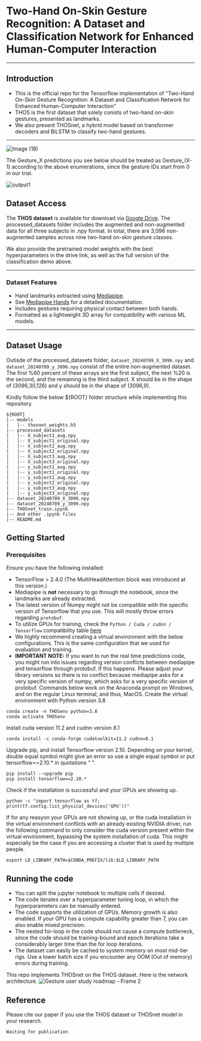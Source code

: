 # Two-Hand On-Skin Gesture Recognition: A Dataset and Classification Network for Enhanced Human-Computer Interaction
---
## Introduction

- This is the official repo for the Tensorflow implementation of "Two-Hand On-Skin Gesture Recognition: A Dataset and Classification Network for Enhanced Human-Computer Interaction"
- THOS is the first dataset that solely conists of two-hand on-skin gestures, presented as landmarks.
- We also present THOSnet, a hybrid model based on transformer decoders and BiLSTM to classify two-hand gestures.

---
![Image (18)](https://github.com/user-attachments/assets/edb19e27-e0ed-4b3f-9876-96e53d2ffb34)


The Gesture_X predictions you see below should be treated as Gesture_(X-1) according to the above enumerations, since the gesture IDs start from 0 in our trial.


![output1](https://github.com/user-attachments/assets/5d704a2c-2f42-4645-a59e-fc8077fb896b)



## Dataset Access

The **THOS dataset** is available for download via [Google Drive](https://drive.google.com/drive/folders/1yynw27QOgJgfaQRcwvHpx7KFkSsOYKZE?usp=drive_link). The processed_datasets folder includes the augmented and non-augmented data for all three subjects in .npy format. In total, there are 3,096 non-augmented samples across nine two-hand on-skin gesture classes.

We also provide the pretrained model weights with the best hyperparameters in the drive link, as well as the full version of the classification demo above.

---

### Dataset Features
- Hand landmarks extracted using [Mediapipe](https://google.github.io/mediapipe/).
- See [Mediapipe Hands](https://mediapipe.readthedocs.io/en/latest/solutions/hands.html) for a detailed documentation.
- Includes gestures requiring physical contact between both hands.
- Formatted as a lightweight 3D array for compatibility with various ML models.

---

## Dataset Usage

Outisde of the processed_datasets folder, `dataset_20240709_X_3096.npy` and `dataset_20240709_y_3096.npy` consist of the entire non-augmented dataset. The first %60 percent of these arrays are the first subject, the next %20 is the second, and the remaining is the third subject. X should be in the shape of (3096,30,126) and y should be in the shape of (3096,9).

Kindly follow the below ${ROOT} folder structure while implementing this repository.
```
${ROOT}
|-- models
|   |-- thosnet_weights.h5
|-- processed_datasets
|   |-- X_subject1_aug.npy
|   |-- X_subject1_original.npy
|   |-- X_subject2_aug.npy
|   |-- X_subject2_original.npy
|   |-- X_subject3_aug.npy
|   |-- X_subject3_original.npy
|   |-- y_subject1_aug.npy
|   |-- y_subject1_original.npy
|   |-- y_subject2_aug.npy
|   |-- y_subject2_original.npy
|   |-- y_subject3_aug.npy
|   |-- y_subject3_original.npy
|-- dataset_20240709_X_3096.npy
|-- dataset_20240709_y_3096.npy
|-- THOSnet_train.ipynb
|-- And other .ipynb files
|-- README.md
```


## Getting Started

### Prerequisites
Ensure you have the following installed:
- TensorFlow > 2.4.0 (The MultiHeadAttention block was introduced at this version.)
- Mediapipe is **not** necessary to go through the notebook, since the landmarks are already extracted.
- The latest version of Numpy might not be compatible with the specific version of Tensorflow that you use. This will mostly throw errors regarding `protobuf`.
- To utilize GPUs for training, check the `Python / Cuda / cudnn / Tensorflow` compatibility table [here](https://www.tensorflow.org/install/source#gpu)
- We highly recommend creating a virtual environment with the below configurations. This is the same configuration that we used for evaluation and training.
- **IMPORTANT NOTE:** If you want to run the real time predictions code, you might run into issues regarding version conflicts between mediapipe and tensorflow through protobuf. If this happens. Please adjust your library versions so there is no conflict because mediapipe asks for a very specific version of numpy, which asks for a very specific version of protobuf.
Commands below work on the Anaconda prompt on Windows, and on the regular Linux terminal, and thus, MacOS.
Create the virtual environment with Python version 3.8
```
conda create -n THOSenv python=3.8
conda activate THOSenv
```

Install cuda version 11.2 and cudnn version 8.1
```
conda install -c conda-forge cudatoolkit=11.2 cudnn=8.1
```
Upgrade pip, and install Tensorflow version 2.10. Depending on your kernel, double equal symbol might give an error so use a single equal symbol or put tensorflow==2.10.* in quotations " ". 
```
pip install --upgrade pip
pip install tensorflow==2.10.*
```

Check if the installation is successful and your GPUs are showing up.
```
python -c "import tensorflow as tf; print(tf.config.list_physical_devices('GPU'))"
```

If for any reasyon your GPUs are not showing up, or the cuda installation in the virtual environment conflicts with an already existing NVIDIA driver, run the following command to only consider the cuda version present within the virtual environment, bypassing the system installation of cuda. This might especially be the case if you are accessing a cluster that is used by multiple people. 
```
export LD_LIBRARY_PATH=$CONDA_PREFIX/lib:$LD_LIBRARY_PATH
```

## Running the code
- You can split the jupyter notebook to multiple cells if desired.
- The code iterates over a hyperparameter tuning loop, in which the hyperparameters can be manually entered.
- The code supports the utilization of GPUs. Memory growth is also enabled. If your GPU has a compute capability greater than 7, you can also enable mixed precision.
- The nested for-loop in the code should not cause a compute bottleneck, since the code should be training-bound and epoch iterations take a considerably larger time than the for loop iterations.
- The dataset can easily be cached to system memory on most mid-tier rigs. Use a lower batch size if you encounter any OOM (Out of memory) errors during training.

This repo implements THOSnet on the THOS dataset. Here is the network architecture.
![Gesture user study roadmap - Frame 2](https://github.com/user-attachments/assets/b8c98399-3443-472c-8d68-006237ec11f6)


## Reference
Please cite our paper if you use the THOS dataset or THOSnet model in your research.

`Waiting for publication`
